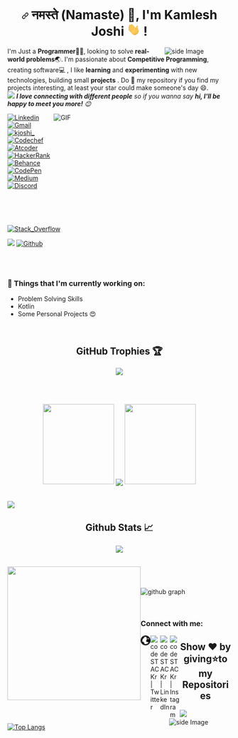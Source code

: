 <img src="https://github.com/kamleshjoshi8102/imgbot/blob/imgbot/header_.png" alt="" style="max-width:100%;">


<h1 align="center"><a id="user-content--नमस्ते-namaste-im-subhampreet-mohanty---" class="anchor" aria-hidden="true" href="#-नमस्ते-namaste-im-Kamlesh Joshi!---"><svg class="octicon octicon-link" viewBox="0 0 16 16" version="1.1" width="16" height="16" aria-hidden="true"><path fill-rule="evenodd" d="M7.775 3.275a.75.75 0 001.06 1.06l1.25-1.25a2 2 0 112.83 2.83l-2.5 2.5a2 2 0 01-2.83 0 .75.75 0 00-1.06 1.06 3.5 3.5 0 004.95 0l2.5-2.5a3.5 3.5 0 00-4.95-4.95l-1.25 1.25zm-4.69 9.64a2 2 0 010-2.83l2.5-2.5a2 2 0 012.83 0 .75.75 0 001.06-1.06 3.5 3.5 0 00-4.95 0l-2.5 2.5a3.5 3.5 0 004.95 4.95l1.25-1.25a.75.75 0 00-1.06-1.06l-1.25 1.25a2 2 0 01-2.83 0z"></path></svg></a> नमस्ते (Namaste) 🙏, I'm Kamlesh Joshi <a target="_blank" rel="noopener noreferrer" href="https://raw.githubusercontent.com/ABSphreak/ABSphreak/master/gifs/Hi.gif"><img src="https://raw.githubusercontent.com/ABSphreak/ABSphreak/master/gifs/Hi.gif" width="30px" style="max-width:100%;"></a> ! </h1>

<img src="https://github.com/kamleshjoshi8102/imgbot/blob/main/life_balance.gif" alt="side Image" align="right" width="150" height="auto" />




<!--Introduction -->
I'm Just a **Programmer**:man_technologist:, looking to solve **real-world problems**:earth_asia:. I'm passionate about **Competitive Programming**, creating software:computer: , I like **learning** and **experimenting** with new technologies, building small **projects** . Do :star2: my repository if you find my projects interesting, at least your star could make someone's day :smile:.
<br>
<img src="https://media.giphy.com/media/LnQjpWaON8nhr21vNW/giphy.gif" width="40"> <em><b>I love connecting with different people</b> so if you wanna say <b>hi, I'll be happy to meet you more!</b> :blush:</em>


<a target="_blank">
  <img align="right" height="250" width="400" alt="GIF" src="https://github.com/kamleshjoshi8102/imgbot/blob/main/image.gif">
</a>


<!-- Your badges -->
[![Linkedin](https://img.shields.io/badge/-Kamlesh_Joshi-blue?style=flat&logo=Linkedin&logoColor=white)](https://www.linkedin.com/in/kamlesh-joshi-a42467190/)
[![Gmail](https://img.shields.io/badge/-Kamlesh_Joshi-c14438?style=flat&logo=Gmail&logoColor=white)](mailto:j.kamlesh8102@gmail.com)
[![kjoshi_](https://cp-logo.vercel.app/codeforces/kjoshi_?logo=true)](https://codeforces.com/kjoshi_)
[![Codechef](https://cp-logo.vercel.app/codechef/kamleshjoshi?logo=true)](https://www.codechef.com/users/kamleshjoshi)
[![Atcoder](https://cp-logo.vercel.app/atcoder/kjoshi_?logo=true)](https://atcoder.jp/users/kjoshi_)
[![HackerRank](https://img.shields.io/badge/-Kamlesh_Joshi-islamicgreen?style=flat&logo=HackerRank&logoColor=black)](https://www.hackerrank.com/j_kamlesh8102)
[![Behance](https://img.shields.io/badge/-Kamlesh_Joshi-191919?style=flat&labelColor=191919&logo=behance&logoColor=white)](https://www.behance.net/kamleshjoshi3)
[![CodePen](https://img.shields.io/badge/-Kamlesh_Joshi-black?style=flat&logo=CodePen&logoColor=white)](https://codepen.io/kamleshjoshi55/pens/public)
[![Medium](https://img.shields.io/badge/-@Kamlesh_Joshi-black?style=flat&logo=Medium&logoColor=white)](https://medium.com/@j.kamlesh8102)
[![Discord](https://img.shields.io/badge/-Spyd3r-7289DA?style=flat&logo=Discord&logoColor=white)](https://discord.gg/sJzvPSM9yu)
[![Stack_Overflow](https://img.shields.io/badge/-Kamlesh_Joshi-orange?style=flat&logo=StackOverflow&logoColor=white)](https://stackoverflow.com/users/15597317/kamlesh-joshi)


<!-- Profile View Count and GitStats -->
![](https://komarev.com/ghpvc/?username=kamleshjoshi8102&style=flat)
[![Github](https://img.shields.io/badge/-Kamlesh_Joshi-black?style=flat&labelColor=black&logo=github&logoColor=white)](https://gitstats.me/kamleshjoshi8102)

<!-- gif Image -->

<br/>
<br/>



### 💼  Things that I'm currently working on: 
* Problem Solving Skills
* Kotlin
* Some Personal Projects 😍


<br/>


 <h2> <summary align="center">GitHub Trophies 🏆</summary></h2>
<p align="center">
  <a href="https://github-profile-trophy.vercel.app/?username=ryo-ma&theme=darkhub">
    <img src="https://github-profile-trophy.vercel.app/?username=kamleshjoshi8102&theme=gruvbox"/>
  </a>
</p>
<br/>


<br/>





<p align="center">
  <a>
   <img height="180" width="160" src="https://github.com/kamleshjoshi8102/imgbot/blob/main/left.png">
   <img align="center" src="https://github-readme-streak-stats.herokuapp.com/?user=kamleshjoshi8102&theme=dark&hide_border=true"/>
   <img height="180" width="160" src="https://github.com/kamleshjoshi8102/imgbot/blob/main/right.png">
</p>
<br/>  
<img align="center" src="https://camo.githubusercontent.com/44283cd735e18deeaa4c18c4d7f1df5dd9ec939ee6fcdc4bd4f4fdcd5ecadbbb/68747470733a2f2f6769746875622d726561646d652d73746174732e76657263656c2e6170702f6170692f746f702d6c616e67732f3f757365726e616d653d536879616d5072617665656e53696e6768266c61796f75743d636f6d70616374267468656d653d7261646963616c" data-canonical-src="https://github-readme-stats.vercel.app/api/top-langs/?username=kamleshjoshi8102&amp;layout=compact&amp;theme=radical" style="max-width:100%;">


<h2><summary align="center">Github Stats 📈</summary></h2>
<p align="center">
<img align="center" src="https://github-readme-stats-omega-umber.vercel.app/api?username=kamleshjoshi8102&show_icons=true&count_private=true&theme=radical">
</p>
<br>
<img align="left" height="300" width="300" src="https://github.com/kamleshjoshi8102/imgbot/blob/main/cool2.gif">
<br/>




<br>

![github graph](https://activity-graph.herokuapp.com/graph?username=kamleshjoshi8102&theme=react-dark)

<br/>


### Connect with me:

[<img align="left" alt="codeSTACKr.com" width="22px" src="https://raw.githubusercontent.com/iconic/open-iconic/master/svg/globe.svg" />][website]
[<img align="left" alt="codeSTACKr | Twitter" width="22px" src="https://cdn.jsdelivr.net/npm/simple-icons@v3/icons/twitter.svg" />][twitter]
[<img align="left" alt="codeSTACKr | LinkedIn" width="22px" src="https://cdn.jsdelivr.net/npm/simple-icons@v3/icons/linkedin.svg" />][linkedin]
[<img align="left" alt="codeSTACKr | Instagram" width="22px" src="https://cdn.jsdelivr.net/npm/simple-icons@v3/icons/instagram.svg" />][instagram]

<img src="https://github.com/kamleshjoshi8102/imgbot/blob/imgbot/skull.gif" alt="side Image" align="right" width="140" height="auto" />



<h2 align="center">Show ❤ by giving⭐to my Repositories</h2>

<img align="center" src="https://camo.githubusercontent.com/8a62832e63280fea0fb40250e8063ca88631b3edd9f0eed782390e1cbd82dd6c/68747470733a2f2f6769746875622d726561646d652d73746174732e76657263656c2e6170702f6170692f70696e2f3f757365726e616d653d536879616d5072617665656e53696e6768267265706f3d576561746865722d466f7265636173742d417070267468656d653d7261646963616c" data-canonical-src="https://github-readme-stats.vercel.app/api/pin/?username=kamleshjoshi8102&amp;repo=Codeforces_Practice-App&amp;theme=radical" style="max-width:100%;">


[![Top Langs](https://github-readme-stats.vercel.app/api/top-langs/?username=kamleshjoshi8102)](https://github.com/kamleshjoshi8102/Codeforces_Practice)

[website]: https://spyd3r.hashnode.dev/
[twitter]: https://twitter.com/spyd3r17
[instagram]: https://instagram.com/kamlesh_joshi_55
[linkedin]: https://www.linkedin.com/in/kamlesh-joshi-a42467190/
